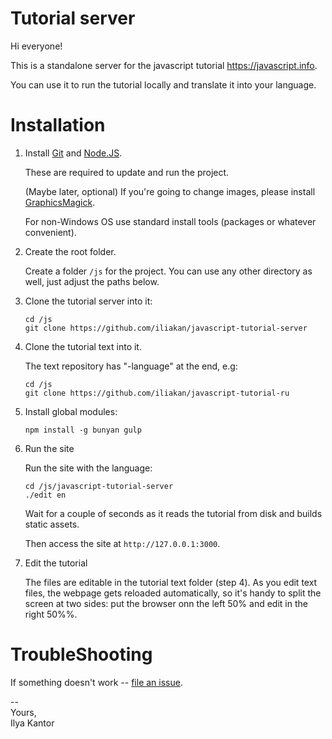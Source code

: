# Tutorial server

Hi everyone!

This is a standalone server for the javascript tutorial https://javascript.info.

You can use it to run the tutorial locally and translate it into your language.

# Installation

1. Install [Git](https://git-scm.com/downloads) and [Node.JS](https://nodejs.org).

    These are required to update and run the project.
    
    (Maybe later, optional) If you're going to change images, please install [GraphicsMagick](http://www.graphicsmagick.org/).
        
    For non-Windows OS use standard install tools (packages or whatever convenient).

2. Create the root folder.

    Create a folder `/js` for the project. You can use any other directory as well, just adjust the paths below.

3. Clone the tutorial server into it:

    ```
    cd /js
    git clone https://github.com/iliakan/javascript-tutorial-server
    ```

4. Clone the tutorial text into it.

    The text repository has "-language" at the end, e.g:
    ```
    cd /js
    git clone https://github.com/iliakan/javascript-tutorial-ru
    ```

4. Install global modules:

    ```
    npm install -g bunyan gulp
    ```

5. Run the site

    Run the site with the language:
    ```
    cd /js/javascript-tutorial-server
    ./edit en
    ```

    Wait for a couple of seconds as it reads the tutorial from disk and builds static assets.

    Then access the site at `http://127.0.0.1:3000`.

6. Edit the tutorial

    The files are editable in the tutorial text folder (step 4).
    As you edit text files, the webpage gets reloaded automatically, so it's handy
    to split the screen at two sides: put the browser onn the left 50% and edit in the right 50%%.
    
# TroubleShooting

If something doesn't work -- [file an issue](https://github.com/iliakan/javascript-tutorial-server/issues/new).

--  
Yours,  
Ilya Kantor 
